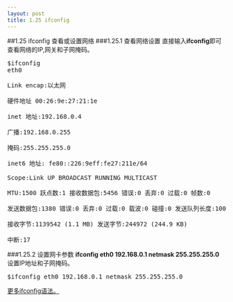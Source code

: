 ```yaml
---
layout: post
title: 1.25 ifconfig
---
```

##1.25 ifconfig
查看或设置网络
###1.25.1 查看网络设置
直接输入**ifconfig**即可查看网络的IP,网关和子网掩码。
<pre class='terminal bootcamp'>
<span class='codeline'>$ifconfig</span>
<span class='bash-output'>eth0     <br>
Link encap:以太网  <br>
硬件地址 00:26:9e:27:21:1e   <br>
inet 地址:192.168.0.4  <br>
广播:192.168.0.255  <br>
掩码:255.255.255.0 <br>
inet6 地址: fe80::226:9eff:fe27:211e/64 <br>
Scope:Link UP BROADCAST RUNNING MULTICAST  <br>
MTU:1500 跃点数:1 接收数据包:5456 错误:0 丢弃:0 过载:0 帧数:0 <br>
发送数据包:1380 错误:0 丢弃:0 过载:0 载波:0 碰撞:0 发送队列长度:1000 <br>
接收字节:1139542 (1.1 MB) 发送字节:244972 (244.9 KB) <br>
中断:17 </span>
</pre>
###1.25.2 设置网卡参数
**ifconfig eth0 192.168.0.1 netmask 255.255.255.0**<br>
设置IP地址和子网掩码。<br>
<pre class='terminal bootcamp'>
<span class='codeline'>$ifconfig eth0 192.168.0.1 netmask 255.255.255.0</span>
</pre>
<a href="http://baike.baidu.com/view/1001503.htm">更多ifconfig语法。</a> &nbsp;
